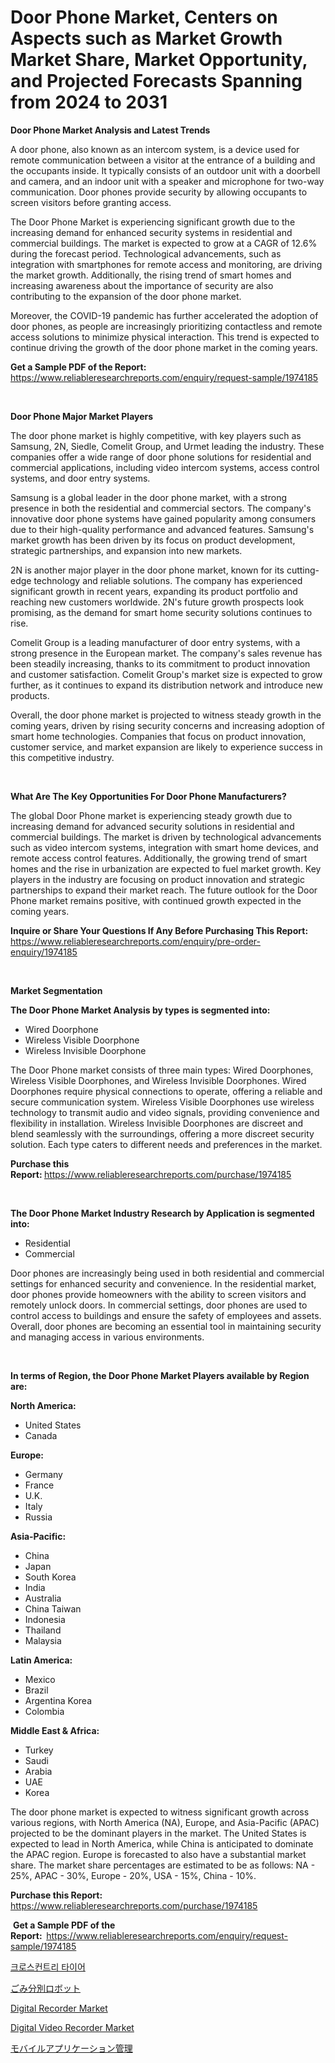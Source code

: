 <p><h1>Door Phone Market, Centers on Aspects such as Market Growth Market Share, Market Opportunity, and Projected Forecasts Spanning from 2024 to 2031</h1></p><p><strong>Door Phone Market Analysis and Latest Trends</strong></p>
<p><p>A door phone, also known as an intercom system, is a device used for remote communication between a visitor at the entrance of a building and the occupants inside. It typically consists of an outdoor unit with a doorbell and camera, and an indoor unit with a speaker and microphone for two-way communication. Door phones provide security by allowing occupants to screen visitors before granting access.</p><p>The Door Phone Market is experiencing significant growth due to the increasing demand for enhanced security systems in residential and commercial buildings. The market is expected to grow at a CAGR of 12.6% during the forecast period. Technological advancements, such as integration with smartphones for remote access and monitoring, are driving the market growth. Additionally, the rising trend of smart homes and increasing awareness about the importance of security are also contributing to the expansion of the door phone market.</p><p>Moreover, the COVID-19 pandemic has further accelerated the adoption of door phones, as people are increasingly prioritizing contactless and remote access solutions to minimize physical interaction. This trend is expected to continue driving the growth of the door phone market in the coming years.</p></p>
<p><strong>Get a Sample PDF of the Report:&nbsp;</strong> <a href="https://www.reliableresearchreports.com/enquiry/request-sample/1974185">https://www.reliableresearchreports.com/enquiry/request-sample/1974185</a></p>
<p>&nbsp;</p>
<p><strong>Door Phone Major Market Players</strong></p>
<p><p>The door phone market is highly competitive, with key players such as Samsung, 2N, Siedle, Comelit Group, and Urmet leading the industry. These companies offer a wide range of door phone solutions for residential and commercial applications, including video intercom systems, access control systems, and door entry systems.</p><p>Samsung is a global leader in the door phone market, with a strong presence in both the residential and commercial sectors. The company's innovative door phone systems have gained popularity among consumers due to their high-quality performance and advanced features. Samsung's market growth has been driven by its focus on product development, strategic partnerships, and expansion into new markets.</p><p>2N is another major player in the door phone market, known for its cutting-edge technology and reliable solutions. The company has experienced significant growth in recent years, expanding its product portfolio and reaching new customers worldwide. 2N's future growth prospects look promising, as the demand for smart home security solutions continues to rise.</p><p>Comelit Group is a leading manufacturer of door entry systems, with a strong presence in the European market. The company's sales revenue has been steadily increasing, thanks to its commitment to product innovation and customer satisfaction. Comelit Group's market size is expected to grow further, as it continues to expand its distribution network and introduce new products.</p><p>Overall, the door phone market is projected to witness steady growth in the coming years, driven by rising security concerns and increasing adoption of smart home technologies. Companies that focus on product innovation, customer service, and market expansion are likely to experience success in this competitive industry.</p></p>
<p>&nbsp;</p>
<p><strong>What Are The Key Opportunities For Door Phone Manufacturers?</strong></p>
<p><p>The global Door Phone market is experiencing steady growth due to increasing demand for advanced security solutions in residential and commercial buildings. The market is driven by technological advancements such as video intercom systems, integration with smart home devices, and remote access control features. Additionally, the growing trend of smart homes and the rise in urbanization are expected to fuel market growth. Key players in the industry are focusing on product innovation and strategic partnerships to expand their market reach. The future outlook for the Door Phone market remains positive, with continued growth expected in the coming years.</p></p>
<p><strong>Inquire or Share Your Questions If Any Before Purchasing This Report:</strong> <a href="https://www.reliableresearchreports.com/enquiry/pre-order-enquiry/1974185">https://www.reliableresearchreports.com/enquiry/pre-order-enquiry/1974185</a></p>
<p>&nbsp;</p>
<p><strong>Market Segmentation</strong></p>
<p><strong>The Door Phone Market Analysis by types is segmented into:</strong></p>
<p><ul><li>Wired Doorphone</li><li>Wireless Visible Doorphone</li><li>Wireless Invisible Doorphone</li></ul></p>
<p><p>The Door Phone market consists of three main types: Wired Doorphones, Wireless Visible Doorphones, and Wireless Invisible Doorphones. Wired Doorphones require physical connections to operate, offering a reliable and secure communication system. Wireless Visible Doorphones use wireless technology to transmit audio and video signals, providing convenience and flexibility in installation. Wireless Invisible Doorphones are discreet and blend seamlessly with the surroundings, offering a more discreet security solution. Each type caters to different needs and preferences in the market.</p></p>
<p><strong>Purchase this Report:&nbsp;</strong><a href="https://www.reliableresearchreports.com/purchase/1974185">https://www.reliableresearchreports.com/purchase/1974185</a></p>
<p>&nbsp;</p>
<p><strong>The Door Phone Market Industry Research by Application is segmented into:</strong></p>
<p><ul><li>Residential</li><li>Commercial</li></ul></p>
<p><p>Door phones are increasingly being used in both residential and commercial settings for enhanced security and convenience. In the residential market, door phones provide homeowners with the ability to screen visitors and remotely unlock doors. In commercial settings, door phones are used to control access to buildings and ensure the safety of employees and assets. Overall, door phones are becoming an essential tool in maintaining security and managing access in various environments.</p></p>
<p>&nbsp;</p>
<p><strong>In terms of Region, the Door Phone Market Players available by Region are:</strong></p>
<p>
    <p> <strong> North America: </strong>
        <ul>
            <li>United States</li>
            <li>Canada</li>
        </ul>
        </p> 
    <p> <strong> Europe: </strong>
        <ul>
            <li>Germany</li>
            <li>France</li>
            <li>U.K.</li>
            <li>Italy</li>
            <li>Russia</li>
        </ul>
        </p> 
    <p> <strong> Asia-Pacific: </strong>
        <ul>
            <li>China</li>
            <li>Japan</li>
            <li>South Korea</li>
            <li>India</li>
            <li>Australia</li>
            <li>China Taiwan</li>
            <li>Indonesia</li>
            <li>Thailand</li>
            <li>Malaysia</li>
        </ul>
        </p> 
    <p> <strong> Latin America: </strong>
        <ul>
            <li>Mexico</li>
            <li>Brazil</li>
            <li>Argentina Korea</li>
            <li>Colombia</li>
        </ul>
        </p> 
    <p> <strong> Middle East & Africa: </strong>
        <ul>
            <li>Turkey</li>
            <li>Saudi</li>
            <li>Arabia</li>
            <li>UAE</li>
            <li>Korea</li>
        </ul>
    </p>
    </p>
<p><p>The door phone market is expected to witness significant growth across various regions, with North America (NA), Europe, and Asia-Pacific (APAC) projected to be the dominant players in the market. The United States is expected to lead in North America, while China is anticipated to dominate the APAC region. Europe is forecasted to also have a substantial market share. The market share percentages are estimated to be as follows: NA - 25%, APAC - 30%, Europe - 20%, USA - 15%, China - 10%.</p></p>
<p><strong>Purchase this Report: </strong><a href="https://www.reliableresearchreports.com/purchase/1974185">https://www.reliableresearchreports.com/purchase/1974185</a></p>
<p>&nbsp;<strong>Get a Sample PDF of the Report:&nbsp;&nbsp;</strong><a href="https://www.reliableresearchreports.com/enquiry/request-sample/1974185">https://www.reliableresearchreports.com/enquiry/request-sample/1974185</a></p>
<p><strong></strong></p>
<p><p><a href="https://medium.com/@waynewood21/%ED%81%AC%EB%A1%9C%EC%8A%A4%EC%BB%A8%ED%8A%B8%EB%A6%AC-%ED%83%80%EC%9D%B4%EC%96%B4-%EC%8B%9C%EC%9E%A5-%EC%A0%84%EB%A7%9D-%EC%82%B0%EC%97%85-%EA%B0%9C%EC%9A%94-%EB%B0%8F-%EC%98%88%EC%B8%A1-2024%EB%85%84%EB%B6%80%ED%84%B0-2031%EB%85%84-54808f22f427">크로스컨트리 타이어</a></p><p><a href="https://medium.com/@saigekulas/%E3%82%B4%E3%83%9F%E5%88%86%E5%88%A5%E3%83%AD%E3%83%9C%E3%83%83%E3%83%88%E5%B8%82%E5%A0%B4%E3%81%AE%E3%83%88%E3%83%AC%E3%83%B3%E3%83%89%E3%81%A8%E5%B8%82%E5%A0%B4%E5%88%86%E6%9E%90%E3%81%AF-2024%E5%B9%B4%E3%81%8B%E3%82%892031%E5%B9%B4%E3%81%BE%E3%81%A7%E3%81%AE%E6%9C%9F%E9%96%93%E3%81%AB%E4%BA%88%E6%B8%AC%E3%81%95%E3%82%8C%E3%81%A6%E3%81%84%E3%81%BE%E3%81%99-7ad959b7c66f">ごみ分別ロボット</a></p><p><a href="https://github.com/johnbach50/Market-Research-Report-List-2/blob/main/digital-recorder-market.md">Digital Recorder Market</a></p><p><a href="https://github.com/pjcfca/Market-Research-Report-List-1/blob/main/digital-video-recorder-market.md">Digital Video Recorder Market</a></p><p><a href="https://medium.com/@eunawiegad2023/%E3%83%A2%E3%83%90%E3%82%A4%E3%83%AB%E3%82%A2%E3%83%97%E3%83%AA%E3%82%B1%E3%83%BC%E3%82%B7%E3%83%A7%E3%83%B3%E7%AE%A1%E7%90%86%E5%B8%82%E5%A0%B4%E8%AA%BF%E6%9F%BB%E3%83%AC%E3%83%9D%E3%83%BC%E3%83%88-%E3%81%9D%E3%81%AE%E6%AD%B4%E5%8F%B2%E3%81%A82031%E5%B9%B4%E3%81%BE%E3%81%A7%E3%81%AE%E4%BA%88%E6%B8%AC-b553b8c12b2c">モバイルアプリケーション管理</a></p></p>